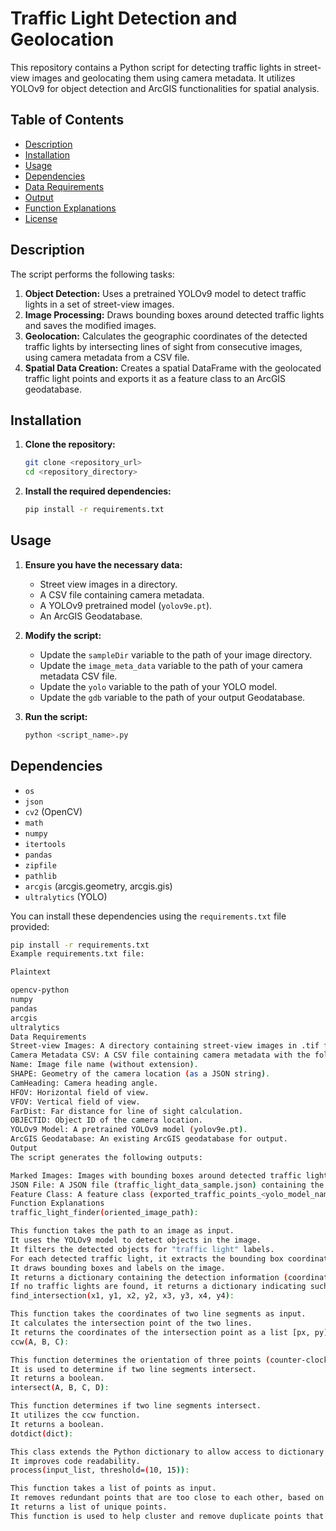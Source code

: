 # Traffic Light Detection and Geolocation

This repository contains a Python script for detecting traffic lights in street-view images and geolocating them using camera metadata. It utilizes YOLOv9 for object detection and ArcGIS functionalities for spatial analysis.

## Table of Contents

- [Description](#description)
- [Installation](#installation)
- [Usage](#usage)
- [Dependencies](#dependencies)
- [Data Requirements](#data-requirements)
- [Output](#output)
- [Function Explanations](#function-explanations)
- [License](#license)

## Description

The script performs the following tasks:

1.  **Object Detection:** Uses a pretrained YOLOv9 model to detect traffic lights in a set of street-view images.
2.  **Image Processing:** Draws bounding boxes around detected traffic lights and saves the modified images.
3.  **Geolocation:** Calculates the geographic coordinates of the detected traffic lights by intersecting lines of sight from consecutive images, using camera metadata from a CSV file.
4.  **Spatial Data Creation:** Creates a spatial DataFrame with the geolocated traffic light points and exports it as a feature class to an ArcGIS geodatabase.

## Installation

1.  **Clone the repository:**

    ```bash
    git clone <repository_url>
    cd <repository_directory>
    ```

2.  **Install the required dependencies:**

    ```bash
    pip install -r requirements.txt
    ```

## Usage

1.  **Ensure you have the necessary data:**
    * Street view images in a directory.
    * A CSV file containing camera metadata.
    * A YOLOv9 pretrained model (`yolov9e.pt`).
    * An ArcGIS Geodatabase.

2.  **Modify the script:**
    * Update the `sampleDir` variable to the path of your image directory.
    * Update the `image_meta_data` variable to the path of your camera metadata CSV file.
    * Update the `yolo` variable to the path of your YOLO model.
    * Update the `gdb` variable to the path of your output Geodatabase.

3.  **Run the script:**

    ```bash
    python <script_name>.py
    ```

## Dependencies

* `os`
* `json`
* `cv2` (OpenCV)
* `math`
* `numpy`
* `itertools`
* `pandas`
* `zipfile`
* `pathlib`
* `arcgis` (arcgis.geometry, arcgis.gis)
* `ultralytics` (YOLO)

You can install these dependencies using the `requirements.txt` file provided:

```bash
pip install -r requirements.txt
Example requirements.txt file:

Plaintext

opencv-python
numpy
pandas
arcgis
ultralytics
Data Requirements
Street-view Images: A directory containing street-view images in .tif format.
Camera Metadata CSV: A CSV file containing camera metadata with the following columns:
Name: Image file name (without extension).
SHAPE: Geometry of the camera location (as a JSON string).
CamHeading: Camera heading angle.
HFOV: Horizontal field of view.
VFOV: Vertical field of view.
FarDist: Far distance for line of sight calculation.
OBJECTID: Object ID of the camera location.
YOLOv9 Model: A pretrained YOLOv9 model (yolov9e.pt).
ArcGIS Geodatabase: An existing ArcGIS geodatabase for output.
Output
The script generates the following outputs:

Marked Images: Images with bounding boxes around detected traffic lights, saved in a new directory (traffic_light_marked_<yolo_model_name>).
JSON File: A JSON file (traffic_light_data_sample.json) containing the coordinates of detected traffic lights in each image.
Feature Class: A feature class (exported_traffic_points_<yolo_model_name>) in the specified ArcGIS geodatabase, containing the geolocated traffic light points.
Function Explanations
traffic_light_finder(oriented_image_path):

This function takes the path to an image as input.
It uses the YOLOv9 model to detect objects in the image.
It filters the detected objects for "traffic light" labels.
For each detected traffic light, it extracts the bounding box coordinates and confidence score.
It draws bounding boxes and labels on the image.
It returns a dictionary containing the detection information (coordinates, object label) and the modified image.
If no traffic lights are found, it returns a dictionary indicating such and the original image.
find_intersection(x1, y1, x2, y2, x3, y3, x4, y4):

This function takes the coordinates of two line segments as input.
It calculates the intersection point of the two lines.
It returns the coordinates of the intersection point as a list [px, py].
ccw(A, B, C):

This function determines the orientation of three points (counter-clockwise, clockwise, or collinear).
It is used to determine if two line segments intersect.
It returns a boolean.
intersect(A, B, C, D):

This function determines if two line segments intersect.
It utilizes the ccw function.
It returns a boolean.
dotdict(dict):

This class extends the Python dictionary to allow access to dictionary elements using dot notation (e.g., dict.key instead of dict['key']).
It improves code readability.
process(input_list, threshold=(10, 15)):

This function takes a list of points as input.
It removes redundant points that are too close to each other, based on a specified threshold.
It returns a list of unique points.
This function is used to help cluster and remove duplicate points that are very close to one another.
